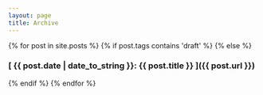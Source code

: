 ```yaml
---
layout: page
title: Archive
---
```


{% for post in site.posts %}
{% if post.tags contains 'draft' %}
{% else %}
### [ {{ post.date | date_to_string }}: {{ post.title }} ]({{ post.url }})
{% endif %}
{% endfor %}
